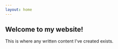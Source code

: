 ```yaml
---
layout: home
---
```


## Welcome to my website!

This is where any written content I've created exists.
